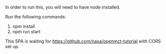 In order to run this, you will need to have node installed.

Run the following commands:

1. npm install
2. npm run start

This SPA is waiting for https://github.com/nasa/openmct-tutorial with CORS set up.
